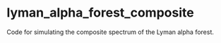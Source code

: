 # lyman_alpha_forest_composite
Code for simulating the composite spectrum of the Lyman alpha forest.
